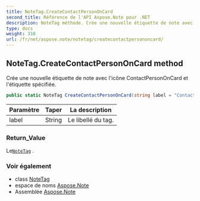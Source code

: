 ```yaml
---
title: NoteTag.CreateContactPersonOnCard
second_title: Référence de l'API Aspose.Note pour .NET
description: NoteTag méthode. Crée une nouvelle étiquette de note avec licône ContactPersonOnCard et létiquette spécifiée.
type: docs
weight: 310
url: /fr/net/aspose.note/notetag/createcontactpersononcard/
---
```

## NoteTag.CreateContactPersonOnCard method

Crée une nouvelle étiquette de note avec l'icône ContactPersonOnCard et l'étiquette spécifiée.

```csharp
public static NoteTag CreateContactPersonOnCard(string label = "Contact")
```

| Paramètre | Taper | La description |
| --- | --- | --- |
| label | String | Le libellé du tag. |

### Return_Value

Le[`NoteTag`](../) .

### Voir également

* class [NoteTag](../)
* espace de noms [Aspose.Note](../../notetag/)
* Assemblée [Aspose.Note](../../../)


